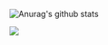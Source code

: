 ![Anurag's github stats](https://github-readme-stats.vercel.app/api?username=YungHassle&show_icons=true&theme=tokyonight)

<img src="https://github-readme-stats.vercel.app/api/top-langs/?username=YungHassle&show_icons=true&hide_border=true" />
